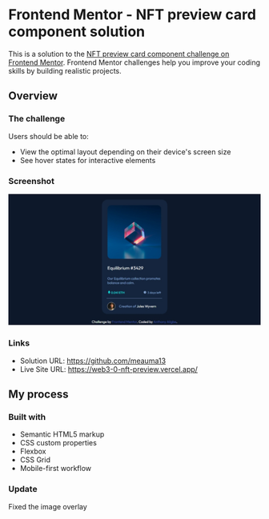 # Frontend Mentor - NFT preview card component solution

This is a solution to the [NFT preview card component challenge on Frontend Mentor](https://www.frontendmentor.io/challenges/nft-preview-card-component-SbdUL_w0U). Frontend Mentor challenges help you improve your coding skills by building realistic projects. 


## Overview

### The challenge

Users should be able to:

- View the optimal layout depending on their device's screen size
- See hover states for interactive elements

### Screenshot

![](./images/NFT_Preview_Screenshot.jpeg)


### Links

- Solution URL: https://github.com/meauma13
- Live Site URL: https://web3-0-nft-preview.vercel.app/

## My process

### Built with

- Semantic HTML5 markup
- CSS custom properties
- Flexbox
- CSS Grid
- Mobile-first workflow


### Update

Fixed the image overlay

